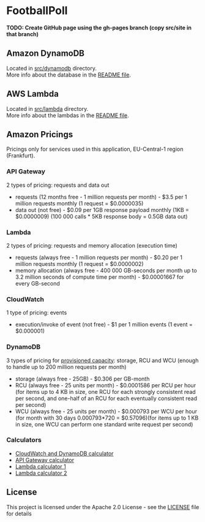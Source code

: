 # FootballPoll

**TODO: Create GitHub page using the gh-pages branch (copy src/site in that branch)**

## Amazon DynamoDB

Located in [src/dynamodb](https://github.com/MTrajK/FootballPoll/blob/master/src/dynamodb/) directory.\
More info about the database in the [README file](https://github.com/MTrajK/FootballPoll/blob/master/src/dynamodb/README.md).

## AWS Lambda

Located in [src/lambda](https://github.com/MTrajK/FootballPoll/blob/master/src/lambda/) directory.\
More info about the lambdas in the [README file](https://github.com/MTrajK/FootballPoll/blob/master/src/lambda/README.md).

## Amazon Pricings

Pricings only for services used in this application, EU-Central-1 region (Frankfurt).

### API Gateway

2 types of pricing: requests and data out

- requests (12 months free - 1 million requests per month) - $3.5 per 1 million requests monthly (1 request = $0.0000035)
- data out (not free) - $0.09 per 1GB response payload monthly (1KB = $0.0000009) (100 000 calls * 5KB response body = 0.5GB data out)

### Lambda

2 types of pricing: requests and memory allocation (execution time)

- requests (always free - 1 million requests per month) - $0.20 per 1 million requests monthly (1 request = $0.0000002)
- memory allocation (always free - 400 000 GB-seconds per month up to 3.2 million seconds of compute time per month) - $0.00001667 for every GB-second

### CloudWatch

1 type of pricing: events

- execution/invoke of event (not free) - $1 per 1 million events (1 event = $0.000001)

### DynamoDB

3 types of pricing for [provisioned capacity](https://aws.amazon.com/dynamodb/pricing/provisioned/): storage, RCU and WCU (enough to handle up to 200 million requests per month)

- storage (always free - 25GB) - $0.306 per GB-month
- RCU (always free - 25 units per month) - $0.0001586 per RCU per hour (for items up to 4 KB in size, one RCU for each strongly consistent read per second, and one-half of an RCU for each eventually consistent read per second)
- WCU (always free - 25 units per month) - $0.000793 per WCU per hour (for month with 30 days 0.000793*720 = $0.57096)(for items up to 1 KB in size, one WCU can perform one standard write request per second)

### Calculators

- [CloudWatch and DynamoDB calculator](https://calculator.s3.amazonaws.com/index.html)
- [API Gateway calculator](https://dashbird.io/api-gateway-cost-calculator/)
- [Lambda calculator 1](https://dashbird.io/lambda-cost-calculator/)
- [Lambda calculator 2](https://s3.amazonaws.com/lambda-tools/pricing-calculator.html)

## License

This project is licensed under the Apache 2.0 License - see the [LICENSE](LICENSE) file for details
